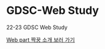 # GDSC-Web Study

22-23 GDSC Web Study

[Web part 짝꿍 소개 보러 가기](https://gdsc-skhu.github.io/GDSC-Web-Assignment-01/)
